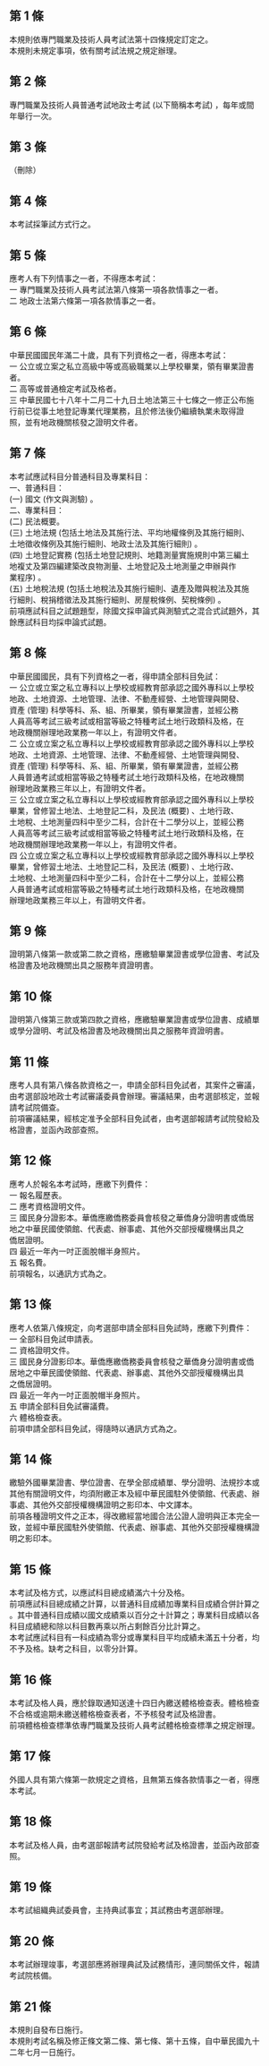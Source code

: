 第 1 條
-------
本規則依專門職業及技術人員考試法第十四條規定訂定之。   
本規則未規定事項，依有關考試法規之規定辦理。

第 2 條
-------
專門職業及技術人員普通考試地政士考試 (以下簡稱本考試) ，每年或間  
年舉行一次。

第 3 條
-------
（刪除）

第 4 條
-------
本考試採筆試方式行之。

第 5 條
-------
應考人有下列情事之一者，不得應本考試：                      
一  專門職業及技術人員考試法第八條第一項各款情事之一者。    
二  地政士法第六條第一項各款情事之一者。

第 6 條
-------
中華民國國民年滿二十歲，具有下列資格之一者，得應本考試：          
一  公立或立案之私立高級中等或高級職業以上學校畢業，領有畢業證書  
    者。                                                          
二  高等或普通檢定考試及格者。                                    
三  中華民國七十八年十二月二十九日土地法第三十七條之一修正公布施  
    行前已從事土地登記專業代理業務，且於修法後仍繼續執業未取得證  
    照，並有地政機關核發之證明文件者。

第 7 條
-------
本考試應試科目分普通科目及專業科目：  
一、普通科目：   
 (一) 國文 (作文與測驗) 。  
二、專業科目：  
 (二) 民法概要。  
 (三) 土地法規 (包括土地法及其施行法、平均地權條例及其施行細則、  
      土地徵收條例及其施行細則、地政士法及其施行細則) 。  
 (四) 土地登記實務 (包括土地登記規則、地籍測量實施規則中第三編土  
      地複丈及第四編建築改良物測量、土地登記及土地測量之申辦與作  
      業程序) 。  
 (五) 土地稅法規 (包括土地稅法及其施行細則、遺產及贈與稅法及其施  
      行細則、稅捐稽徵法及其施行細則、房屋稅條例、契稅條例) 。  
前項應試科目之試題題型，除國文採申論式與測驗式之混合式試題外，其  
餘應試科目均採申論式試題。

第 8 條
-------
中華民國國民，具有下列資格之一者，得申請全部科目免試：            
一  公立或立案之私立專科以上學校或經教育部承認之國外專科以上學校  
    地政、土地資源、土地管理、法律、不動產經營、土地管理與開發、  
    資產 (管理) 科學等科、系、組、所畢業，領有畢業證書，並經公務  
    人員高等考試三級考試或相當等級之特種考試土地行政類科及格，在  
    地政機關辦理地政業務一年以上，有證明文件者。                  
二  公立或立案之私立專科以上學校或經教育部承認之國外專科以上學校  
    地政、土地資源、土地管理、法律、不動產經營、土地管理與開發、  
    資產 (管理) 科學等科、系、組、所畢業，領有畢業證書，並經公務  
    人員普通考試或相當等級之特種考試土地行政類科及格，在地政機關  
    辦理地政業務三年以上，有證明文件者。                          
三  公立或立案之私立專科以上學校或經教育部承認之國外專科以上學校  
    畢業，曾修習土地法、土地登記二科，及民法 (概要) 、土地行政、  
    土地稅、土地測量四科中至少二科，合計在十二學分以上，並經公務  
    人員高等考試三級考試或相當等級之特種考試土地行政類科及格，在  
    地政機關辦理地政業務一年以上，有證明文件者。                  
四  公立或立案之私立專科以上學校或經教育部承認之國外專科以上學校  
    畢業，曾修習土地法、土地登記二科，及民法 (概要) 、土地行政、  
    土地稅、土地測量四科中至少二科，合計在十二學分以上，並經公務  
    人員普通考試或相當等級之特種考試土地行政類科及格，在地政機關  
    辦理地政業務三年以上，有證明文件者。

第 9 條
-------
證明第八條第一款或第二款之資格，應繳驗畢業證書或學位證書、考試及  
格證書及地政機關出具之服務年資證明書。

第 10 條
--------
證明第八條第三款或第四款之資格，應繳驗畢業證書或學位證書、成績單  
或學分證明、考試及格證書及地政機關出具之服務年資證明書。

第 11 條
--------
應考人具有第八條各款資格之一，申請全部科目免試者，其案件之審議，  
由考選部設地政士考試審議委員會辦理。審議結果，由考選部核定，並報  
請考試院備查。                                                    
前項審議結果，經核定准予全部科目免試者，由考選部報請考試院發給及  
格證書，並函內政部查照。

第 12 條
--------
應考人於報名本考試時，應繳下列費件：                              
一  報名履歷表。                                                  
二  應考資格證明文件。                                            
三  國民身分證影本。華僑應繳僑務委員會核發之華僑身分證明書或僑居  
    地之中華民國使領館、代表處、辦事處、其他外交部授權機構出具之  
    僑居證明。                                                    
四  最近一年內一吋正面脫帽半身照片。                              
五  報名費。                                                      
前項報名，以通訊方式為之。

第 13 條
--------
應考人依第八條規定，向考選部申請全部科目免試時，應繳下列費件：    
一  全部科目免試申請表。                                          
二  資格證明文件。                                                
三  國民身分證影印本。華僑應繳僑務委員會核發之華僑身分證明書或僑  
    居地之中華民國使領館、代表處、辦事處、其他外交部授權機構出具  
    之僑居證明。                                                  
四  最近一年內一吋正面脫帽半身照片。                              
五  申請全部科目免試審議費。                                      
六  體格檢查表。                                                  
前項申請全部科目免試，得隨時以通訊方式為之。

第 14 條
--------
繳驗外國畢業證書、學位證書、在學全部成績單、學分證明、法規抄本或  
其他有關證明文件，均須附繳正本及經中華民國駐外使領館、代表處、辦  
事處、其他外交部授權機構證明之影印本、中文譯本。                  
前項各種證明文件之正本，得改繳經當地國合法公證人證明與正本完全一  
致，並經中華民國駐外使領館、代表處、辦事處、其他外交部授權機構證  
明之影印本。

第 15 條
--------
本考試及格方式，以應試科目總成績滿六十分及格。                    
前項應試科目總成績之計算，以普通科目成績加專業科目成績合併計算之  
。其中普通科目成績以國文成績乘以百分之十計算之；專業科目成績以各  
科目成績總和除以科目數再乘以所占剩餘百分比計算之。                
本考試應試科目有一科成績為零分或專業科目平均成績未滿五十分者，均  
不予及格。缺考之科目，以零分計算。

第 16 條
--------
本考試及格人員，應於錄取通知送達十四日內繳送體格檢查表。體格檢查  
不合格或逾期未繳送體格檢查表者，不予核發考試及格證書。            
前項體格檢查標準依專門職業及技術人員考試體格檢查標準之規定辦理。

第 17 條
--------
外國人具有第六條第一款規定之資格，且無第五條各款情事之一者，得應  
本考試。

第 18 條
--------
本考試及格人員，由考選部報請考試院發給考試及格證書，並函內政部查  
照。

第 19 條
--------
本考試組織典試委員會，主持典試事宜；其試務由考選部辦理。

第 20 條
--------
本考試辦理竣事，考選部應將辦理典試及試務情形，連同關係文件，報請  
考試院核備。

第 21 條
--------
本規則自發布日施行。                                              
本規則考試名稱及修正條文第二條、第七條、第十五條，自中華民國九十  
二年七月一日施行。

